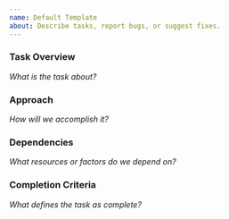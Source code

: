 ```yaml
---
name: Default Template
about: Describe tasks, report bugs, or suggest fixes.
---
```


### Task Overview  
_What is the task about?_  

### Approach  
_How will we accomplish it?_  

### Dependencies  
_What resources or factors do we depend on?_  

### Completion Criteria  
_What defines the task as complete?_  
